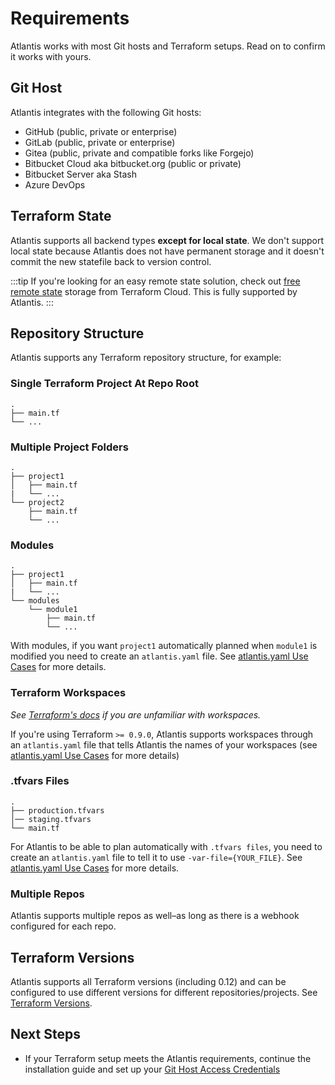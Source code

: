 # Requirements

Atlantis works with most Git hosts and Terraform setups. Read on to confirm
it works with yours.

## Git Host

Atlantis integrates with the following Git hosts:

* GitHub (public, private or enterprise)
* GitLab (public, private or enterprise)
* Gitea (public, private and compatible forks like Forgejo)
* Bitbucket Cloud aka bitbucket.org (public or private)
* Bitbucket Server aka Stash
* Azure DevOps

## Terraform State

Atlantis supports all backend types **except for local state**. We don't support local state
because Atlantis does not have permanent storage and it doesn't commit the new
statefile back to version control.

:::tip
If you're looking for an easy remote state solution, check out [free remote state](https://app.terraform.io)
storage from Terraform Cloud. This is fully supported by Atlantis.
:::

## Repository Structure

Atlantis supports any Terraform repository structure, for example:

### Single Terraform Project At Repo Root

```plain
.
├── main.tf
└── ...
```

### Multiple Project Folders

```plain
.
├── project1
│   ├── main.tf
|   └── ...
└── project2
    ├── main.tf
    └── ...
```

### Modules

```plain
.
├── project1
│   ├── main.tf
|   └── ...
└── modules
    └── module1
        ├── main.tf
        └── ...
```

With modules, if you want `project1` automatically planned when `module1` is modified
you need to create an `atlantis.yaml` file. See [atlantis.yaml Use Cases](repo-level-atlantis-yaml.md#configuring-planning) for more details.

### Terraform Workspaces

*See [Terraform's docs](https://developer.hashicorp.com/terraform/language/state/workspaces) if you are unfamiliar with workspaces.*

If you're using Terraform `>= 0.9.0`, Atlantis supports workspaces through an
`atlantis.yaml` file that tells Atlantis the names of your workspaces
(see [atlantis.yaml Use Cases](repo-level-atlantis-yaml.md#supporting-terraform-workspaces) for more details)

### .tfvars Files

```plain
.
├── production.tfvars
│── staging.tfvars
└── main.tf
```

For Atlantis to be able to plan automatically with `.tfvars files`, you need to create
an `atlantis.yaml` file to tell it to use `-var-file={YOUR_FILE}`.
See [atlantis.yaml Use Cases](custom-workflows.md#tfvars-files) for more details.

### Multiple Repos

Atlantis supports multiple repos as well–as long as there is a webhook configured
for each repo.

## Terraform Versions

Atlantis supports all Terraform versions (including 0.12) and can be configured
to use different versions for different repositories/projects. See [Terraform Versions](terraform-versions.md).

## Next Steps

* If your Terraform setup meets the Atlantis requirements, continue the installation
  guide and set up your [Git Host Access Credentials](access-credentials.md)
